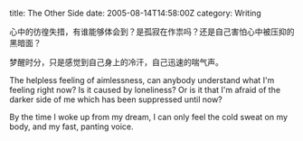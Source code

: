 title: The Other Side
date: 2005-08-14T14:58:00Z
category: Writing

心中的彷徨失措，有谁能够体会到？是孤寂在作祟吗？还是自己害怕心中被压抑的黑暗面？

梦醒时分，只是感觉到自己身上的冷汗，自己迅速的喘气声。

The helpless feeling of aimlessness, can anybody understand what I'm feeling right now? Is it caused by loneliness? Or is it that I'm afraid of the darker side of me which has been suppressed until now?

By the time I woke up from my dream, I can only feel the cold sweat on my body, and my fast, panting voice.
